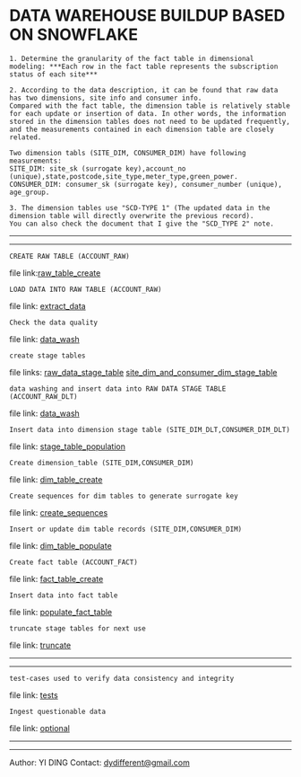 # DATA WAREHOUSE BUILDUP BASED ON SNOWFLAKE


```
1. Determine the granularity of the fact table in dimensional modeling: ***Each row in the fact table represents the subscription status of each site***

2. According to the data description, it can be found that raw data has two dimensions, site info and consumer info.
Compared with the fact table, the dimension table is relatively stable for each update or insertion of data. In other words, the information stored in the dimension tables does not need to be updated frequently, and the measurements contained in each dimension table are closely related.

Two dimension tabls (SITE_DIM, CONSUMER_DIM) have following measurements:
SITE_DIM: site_sk (surrogate key),account_no (unique),state,postcode,site_type,meter_type,green_power.
CONSUMER_DIM: consumer_sk (surrogate key), consumer_number (unique), age_group.

3. The dimension tables use "SCD-TYPE 1" (The updated data in the dimension table will directly overwrite the previous record).
You can also check the document that I give the "SCD_TYPE 2" note.
```

---
---

```
CREATE RAW TABLE (ACCOUNT_RAW)
```
file link:[raw_table_create](raw_table_create.sql)

```
LOAD DATA INTO RAW TABLE (ACCOUNT_RAW)
```
file link: [extract_data](extract_data.sql)

```
Check the data quality
```
file link: [data_wash](data_wash.sql)

```
create stage tables
```
file links: [raw_data_stage_table](./dlt_table/raw_dlt_table.sql)
            [site_dim_and_consumer_dim_stage_table](./dlt_table/dim_dlt_table.sql)

```
data washing and insert data into RAW DATA STAGE TABLE (ACCOUNT_RAW_DLT)
```
file link: [data_wash](data_wash.sql)

```
Insert data into dimension stage table (SITE_DIM_DLT,CONSUMER_DIM_DLT)
```
file link: [stage_table_population](./dlt_table/dlt_table_insertion.sql)

```
Create dimension_table (SITE_DIM,CONSUMER_DIM)
```
file link: [dim_table_create](./dim_table/dim_table.sql)

```
Create sequences for dim tables to generate surrogate key
```
file link: [create_sequences](./dim_table/sequence_sk_create.sql)

```
Insert or update dim table records (SITE_DIM,CONSUMER_DIM)
```
file link: [dim_table_populate](./dim_table/populate_dim_table.sql)

```
Create fact table (ACCOUNT_FACT)
```
file link: [fact_table_create](./fact_table/fact_table.sql)

```
Insert data into fact table
```
file link: [populate_fact_table](./fact_table/populate_fact_table.sql)

```
truncate stage tables for next use
```
file link: [truncate](./dlt_table/truncate_dlt.sql)


---
---
```
test-cases used to verify data consistency and integrity
```
file link: [tests](./tests/)

```
Ingest questionable data
```
file link: [optional](./optional/)

---
---
Author: YI DING
Contact: dydifferent@gmail.com